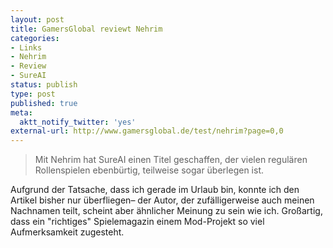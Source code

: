 ```yaml
---
layout: post
title: GamersGlobal reviewt Nehrim
categories:
- Links
- Nehrim
- Review
- SureAI
status: publish
type: post
published: true
meta:
  aktt_notify_twitter: 'yes'
external-url: http://www.gamersglobal.de/test/nehrim?page=0,0
---
```

<blockquote>Mit Nehrim hat SureAI einen Titel geschaffen, der vielen regulären Rollenspielen ebenbürtig, teilweise sogar überlegen ist.</blockquote>

Aufgrund der Tatsache, dass ich gerade im Urlaub bin, konnte ich den Artikel bisher nur überfliegen– der Autor, der zufälligerweise auch meinen Nachnamen teilt, scheint aber ähnlicher Meinung zu sein wie ich. Großartig, dass ein "richtiges" Spielemagazin einem Mod-Projekt so viel Aufmerksamkeit zugesteht.
